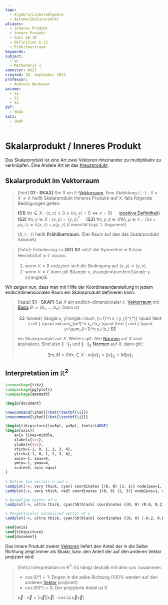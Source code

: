 ```yaml
---
tags:
  - Algebra/LineareAlgebra
  - Axiome/Skalarprodukt
aliases:
  - inneres Produkt
  - innere Produkt
  - Satz 10.10
  - Definition 6.13
  - Prähilbertraum
keywords: 
subject:
  - VL
  - Mathematik 1
semester: WS23
created: 28. September 2024
professor:
  - Andreas Neubauer
axiome:
  - S1
  - S2
  - S3
def:
  - SKAX
satz:
  - SKAP
---
```

 

# Skalarprodukt / Inneres Produkt

Das Skalarprodukt ist eine Art zwei Vektoren miteinander zu multiplikativ zu verknüpfen. Eine Andere Art ist das [Kreuzprodukt](Kreuzprodukt.md). 

## Skalarprodukt im Vektorraum

> [!def] **D1 - SKAX)** Sei $X$ ein $\mathbb{K}$-[Vektorraum](Vektorraum.md). Eine Abbildung $\langle\cdot, \cdot\rangle: X \times X \rightarrow \mathbb{K}$ heißt Skalarprodukt (inneres Produkt) auf $X$, falls folgende Bedingungen gelten:
> 
> **(S1)** $\forall x \in X:\langle x, x\rangle \geq 0 \wedge(\langle x, x\rangle=0 \Longleftrightarrow x=0)\quad$ ([positive Definitheit](Definitheit.md))
> **(S2)** $\forall x, y \in X:\langle x, y\rangle=\langle y, x\rangle^{*} \quad$ 
> **(S3)** $\forall x, y, z \in X \forall \lambda, \mu \in \mathbb{K}:\langle\lambda x+\mu y, z\rangle=\lambda\langle x, z\rangle+\mu\langle y, z\rangle$ (Linearität bzgl. 1. Argument)
> 
> $(X,\langle\cdot, \cdot\rangle)$ heißt **Prähilbertraum**. (Der Raum auf den das Skalarprodukt Abbildet)

> [!info]- Erläuterung zu **(S2)**
> **S2** setzt die Symmetrie in $\mathbb{R}$ bzw. Hermitizität in $\mathbb{C}$ voraus
> 1. wenn $\mathbb{K}=\mathbb{R}$ reduziert sich die Bedingung auf $\langle x, y\rangle=\langle y, x\rangle$
> 2. wenn $\mathbb{K}=\mathbb{C}$ dann gilt $\langle x, y\rangle=\overline{\langle y, x\rangle}$. 

Wir zeigen nun, dass man mit Hilfe der Koordinatendarstellung in jedem endlichdimensionalen Raum ein Skalarprodukt definieren kann:

> [!satz] **S1 - SKAP)** Sei $X$ ein endlich-dimensionaler $\mathbb{K}$-[Vektorraum](Algebra/Vektorraum.md) mit [Basis](../{MOC}%20Lineare%20Algebra.md) $B:=\left(b_1, \ldots, b_n\right)$. Dann ist
> 
> $$
> \boxed{ \langle x, y\rangle:=\sum_{i=1}^n x_i y_{i}^{*}} \quad \text { mit } \quad x=\sum_{i=1}^n x_i b_i \quad \text { und } \quad y=\sum_{i=1}^n y_i b_i 
> $$
> 
> ein Skalarprodukt auf $X$.
> Weiters gilt: Alle [Normen](Norm.md) auf $X$ sind äquivalent.
> Sind also $\|\cdot\|_1$ und $\|\cdot\|_2$ [Normen](Norm.md) auf $X$, dann gilt:
> 
> $$
> \exists m, M>0 \forall x \in X: m\|x\|_1 \leq\|x\|_2 \leq M\|x\|_1
> $$

## Interpretation im $\mathbb{R}^2$

```tikz
\usepackage{tikz}
\usepackage{pgfplots}
\usepackage{amsmath}

\begin{document}

\newcommand{\ihat}{\hat{\textbf{\i}}}
\newcommand{\jhat}{\hat{\textbf{\j}}}

\begin{tikzpicture}[x=5pt, y=5pt, font=\LARGE]
\begin{axis}[
    axis lines=middle,
    xlabel={$x$},
    ylabel={$y$},
    xtick={-1, 0, 1, 2, 3, 4},
    ytick={-1, 0, 1, 2, 3, 4},
    xmin=-1, xmax=4,
    ymin=-1, ymax=4,
    scale=2, axis equal
]
    
% Define two vectors u and v
\addplot[->, very thick, cyan] coordinates {(0, 0) (3, 1)} node[pos=1, above] {\Large$\vec{u}$};
\addplot[->, very thick, red] coordinates {(0, 0) (2, 3)} node[pos=1, right] {\Large$\vec{v}$};

% Normalize vector of u
\addplot[->, ultra thick, cyan!50!black] coordinates {(0, 0) (0.6, 0.2)} node[pos=1, above] {$\ihat_{\vec{u}}$};

% Perpentucular normalized vector of u
\addplot[->, ultra thick, cyan!50!black] coordinates {(0, 0) (-0.2, 0.6)} node[pos=1, left] {$\jhat_{\vec{u}}$};

\end{axis}
\end{tikzpicture}
\end{document}
```

Das innere Produkt zweier [Vektoren](Vektor.md) liefert den Anteil der in die Selbe Richtung zeigt immer als Skalar,
bzw. den Anteil der auf den anderen Vektor projiziert wird

> [!info] Interpretation im $\mathbb{R}^2$:
> Es hängt deshalb mit dem $\cos$ zusammen.
> - $\cos(0°) = 1$: Zeigen in die selbe Richtung ($100\%$ werden auf den anderen [Vektor](Vektor.md) projiziert)
> - $\cos(90°) = 0$: Der projizierte Anteil ist $0$
> 
> $\vec{u}\cdot \vec{v}= \lvert \vec{u} \rvert \lvert \vec{v} \rvert \cdot \cos(\angle \vec{u}\vec{v})$